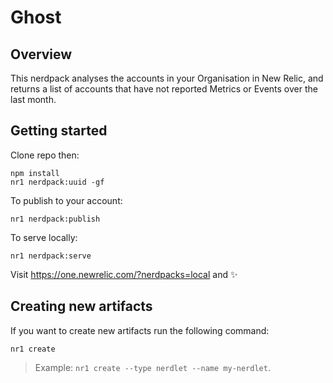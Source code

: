 # Ghost

## Overview

This nerdpack analyses the accounts in your Organisation in New Relic, and returns a list of accounts that have not reported Metrics or Events over the last month. 

## Getting started

Clone repo then:

```
npm install
nr1 nerdpack:uuid -gf
```

To publish to your account:

```
nr1 nerdpack:publish
```

To serve locally:

```
nr1 nerdpack:serve
```

Visit https://one.newrelic.com/?nerdpacks=local and :sparkles:

## Creating new artifacts

If you want to create new artifacts run the following command:

```
nr1 create
```

> Example: `nr1 create --type nerdlet --name my-nerdlet`.
